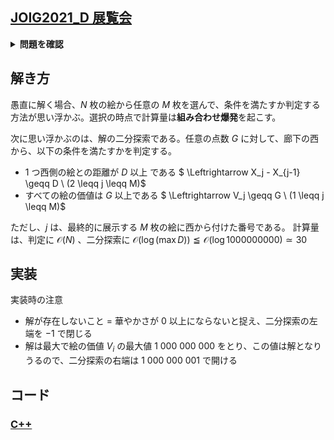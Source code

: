 ## [JOIG2021_D 展覧会](https://atcoder.jp/contests/joig2021-open/tasks/joig2021_d)

<details>
<summary><b>問題を確認</b></summary>

## 問題
JOI美術館には、東西方向にまっすぐ伸びる廊下に $N$ 枚の絵が飾られており、 $1$ から $N$ までの番号が付けられている。絵 $i(1 \leqq i \leqq N)$ は廊下の西側から $X_i$ メートルの位置に飾られており、その価値は $V_i$ である。
この美術館では明日から「エゴイ展」が開催されつ予定であり、非常に多くの来客が見込まれている。「エゴイ展」では $M$ 枚の絵を展示する予定である。
$2$ つの絵が近い位置に展示されていると見づらいので、以下の条件を満たすように $N-M$ 枚の絵を取り外し、廊下に $M$ 枚の絵だけを残すことにした。
- どの $2$ つの絵についても、位置が $D$ メートル以上離れているようにする。

展示されている $M$ 枚の絵の価値の最小値を、「エゴイ展」の<b>華やかさ</b>とする。あなたは、廊下に残す $M$ 枚の絵をうまく選ぶことで、「エゴイ展」の華やかさをできるだけ大きくしたい。
$N$ 枚の絵の情報と廊下に残す絵の枚数が与えられたとき、条件を満たすような絵の残し方が存在するか判定し、もし存在する場合は、「エゴイ展」の華やかさの最大値を求めるプログラムを作成せよ。

## 制約
- $1 \leqq N \leqq 100 \ 000$
- $1 \leqq M \leqq N$
- $1 \leqq D \leqq 1 \ 000 \ 000 \ 000$
- $1 \leqq X_i \leqq 1 \ 000 \ 000 \ 000(1 \leqq i \leqq N)$
- $X_i \ne X_j(1 \leqq i \lt j \leqq N)$
- $1 \leqq V_i \leqq 1 \ 000 \ 000 \ 000(1 \leqq i \leqq N)$
- 入力される値はすべて整数である

## 入力
入力は以下の形式で標準入力から与えられる
```math
\begin{matrix}
& N & M & D \\
& X_1 & V_1 \\
& X_2 & V_2 \\
& \vdots \\
& X_N & V_N
\end{matrix}
```

## 出力
条件を満たすような絵の残し方が存在しない場合、標準出力に`-1`を1行で出力せよ。
条件を満たすような絵の残し方が存在する場合、標準出力に「エゴイ展」の華やかさの最大値を $1$ 行で出力せよ。
</details>


## 解き方
愚直に解く場合、$N$ 枚の絵から任意の $M$ 枚を選んで、条件を満たすか判定する方法が思い浮かぶ。選択の時点で計算量は<b>組み合わせ爆発</b>を起こす。

次に思い浮かぶのは、解の二分探索である。任意の点数 $G$ に対して、廊下の西から、以下の条件を満たすかを判定する。
- $1$ つ西側の絵との距離が $D$ 以上 である
    $ \Leftrightarrow X_j - X_{j-1} \geqq D \ (2 \leqq j \leqq M)$
- すべての絵の価値は $G$ 以上である
    $ \Leftrightarrow V_j \geqq G \ (1 \leqq j \leqq M)$

ただし、$j$ は、最終的に展示する $M$ 枚の絵に西から付けた番号である。
計算量は、判定に $\mathcal{O}(N)$ 、二分探索に $\mathcal{O}(\log (\max D)) \leqq \mathcal{O}(\log 1000000000) \simeq 30$

## 実装
実装時の注意
- 解が存在しないこと $=$ 華やかさが $0$ 以上にならないと捉え、二分探索の左端を $-1$ で閉じる
- 解は最大で絵の価値 $V_i$ の最大値 $1 \ 000 \ 000 \ 000$ をとり、この値は解となりうるので、二分探索の右端は $1 \ 000 \ 000 \ 001$ で開ける

## コード
### [C++](joig2021_d.cpp)